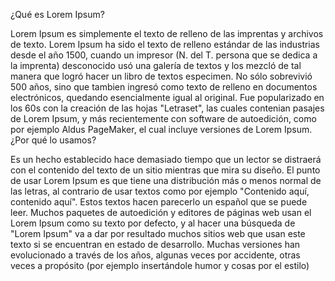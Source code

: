 
¿Qué es Lorem Ipsum?

Lorem Ipsum es simplemente el texto de relleno de las imprentas y archivos de texto. Lorem Ipsum ha sido el texto de relleno estándar de las industrias desde el año 1500, cuando un impresor (N. del T. persona que se dedica a la imprenta) desconocido usó una galería de textos y los mezcló de tal manera que logró hacer un libro de textos especimen. No sólo sobrevivió 500 años, sino que tambien ingresó como texto de relleno en documentos electrónicos, quedando esencialmente igual al original. Fue popularizado en los 60s con la creación de las hojas "Letraset", las cuales contenian pasajes de Lorem Ipsum, y más recientemente con software de autoedición, como por ejemplo Aldus PageMaker, el cual incluye versiones de Lorem Ipsum.
¿Por qué lo usamos?

Es un hecho establecido hace demasiado tiempo que un lector se distraerá con el contenido del texto de un sitio mientras que mira su diseño. El punto de usar Lorem Ipsum es que tiene una distribución más o menos normal de las letras, al contrario de usar textos como por ejemplo "Contenido aquí, contenido aquí". Estos textos hacen parecerlo un español que se puede leer. Muchos paquetes de autoedición y editores de páginas web usan el Lorem Ipsum como su texto por defecto, y al hacer una búsqueda de "Lorem Ipsum" va a dar por resultado muchos sitios web que usan este texto si se encuentran en estado de desarrollo. Muchas versiones han evolucionado a través de los años, algunas veces por accidente, otras veces a propósito (por ejemplo insertándole humor y cosas por el estilo)
        